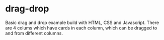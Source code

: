 # drag-drop
Basic drag and drop example build with HTML, CSS and Javascript.
There are 4 colums which have cards in each column, which can be dragged to and from different columns.
